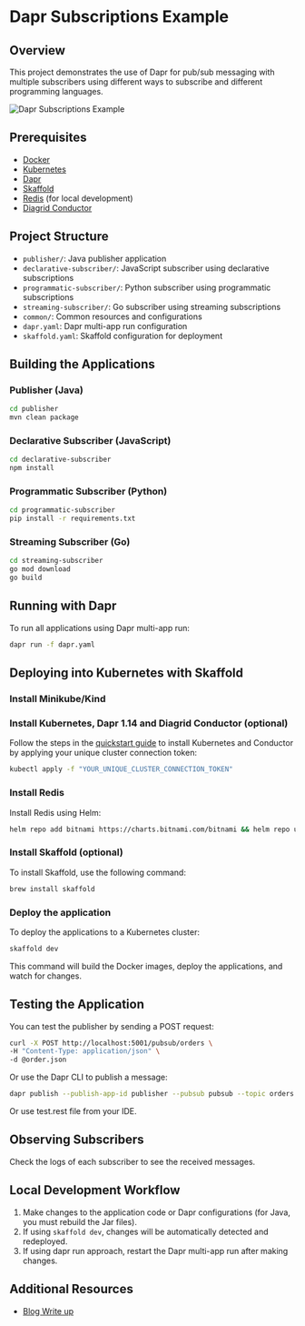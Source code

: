 # Dapr Subscriptions Example

## Overview
This project demonstrates the use of Dapr for pub/sub messaging with multiple subscribers using different ways to subscribe and different programming languages. 

![Dapr Subscriptions Example](dapr-skaffold.png)

## Prerequisites

- [Docker](https://www.docker.com/get-started)
- [Kubernetes](https://kubernetes.io/docs/setup/)
- [Dapr](https://docs.dapr.io/getting-started/install-dapr-cli/)
- [Skaffold](https://skaffold.dev/docs/install/)
- [Redis](https://redis.io/download) (for local development)
- [Diagrid Conductor](https://www.diagrid.io/conductor)

## Project Structure

- `publisher/`: Java publisher application
- `declarative-subscriber/`: JavaScript subscriber using declarative subscriptions
- `programmatic-subscriber/`: Python subscriber using programmatic subscriptions
- `streaming-subscriber/`: Go subscriber using streaming subscriptions
- `common/`: Common resources and configurations
- `dapr.yaml`: Dapr multi-app run configuration
- `skaffold.yaml`: Skaffold configuration for deployment



## Building the Applications

### Publisher (Java)
```bash
cd publisher
mvn clean package
```

### Declarative Subscriber (JavaScript)
```bash
cd declarative-subscriber
npm install
```

### Programmatic Subscriber (Python)
```bash
cd programmatic-subscriber
pip install -r requirements.txt
```

### Streaming Subscriber (Go)
```bash
cd streaming-subscriber
go mod download
go build
```

## Running with Dapr

To run all applications using Dapr multi-app run:

```bash
dapr run -f dapr.yaml
```

## Deploying into Kubernetes with Skaffold

### Install Minikube/Kind



### Install Kubernetes, Dapr 1.14 and Diagrid Conductor (optional)
Follow the steps in the [quickstart guide](https://docs.diagrid.io/conductor/getting-started/quickstart/) to install Kubernetes and Conductor by applying your unique cluster connection token:
```bash
kubectl apply -f "YOUR_UNIQUE_CLUSTER_CONNECTION_TOKEN"
```


### Install Redis
Install Redis using Helm:
```bash
helm repo add bitnami https://charts.bitnami.com/bitnami && helm repo update && helm install redis bitnami/redis --set cluster.enabled=false --set replica.replicaCount=0 --set fullnameOverride=dapr-dev-redis
```

### Install Skaffold (optional)
To install Skaffold, use the following command:
```bash
brew install skaffold
```

### Deploy the application
To deploy the applications to a Kubernetes cluster:

```bash
skaffold dev
```

This command will build the Docker images, deploy the applications, and watch for changes.

## Testing the Application

You can test the publisher by sending a POST request:

```bash
curl -X POST http://localhost:5001/pubsub/orders \
-H "Content-Type: application/json" \
-d @order.json
```

Or use the Dapr CLI to publish a message:

```bash
dapr publish --publish-app-id publisher --pubsub pubsub --topic orders --data '{"orderId": "123"}'
```

Or use test.rest file from your IDE.


## Observing Subscribers

Check the logs of each subscriber to see the received messages.

## Local Development Workflow

1. Make changes to the application code or Dapr configurations (for Java, you must rebuild the Jar files).
2. If using `skaffold dev`, changes will be automatically detected and redeployed.
3. If using dapr run approach, restart the Dapr multi-app run after making changes.

## Additional Resources

- [Blog Write up](https://www.diagrid.io/blog)
